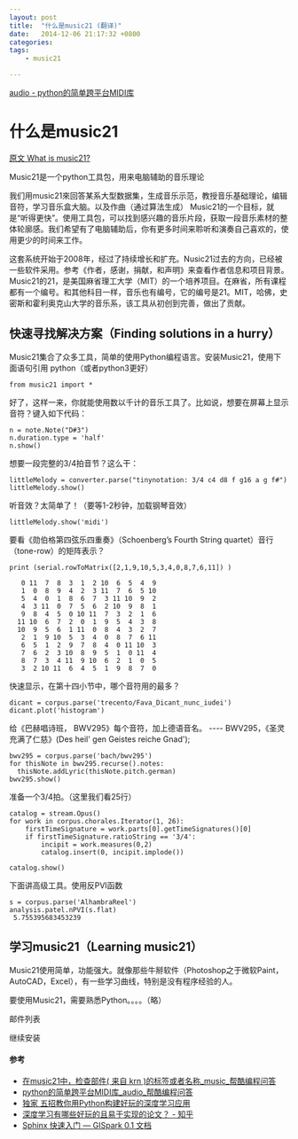 ```yaml
---
layout: post
title:  "什么是music21 (翻译)"
date:   2014-12-06 21:17:32 +0800
categories:  
tags: 
    - music21

---
```



[audio - python的简单跨平台MIDI库](https://ask.helplib.com/python/post_854944)


# 什么是music21 #


[原文 What is music21?](http://web.mit.edu/music21/doc/about/what.html)

Music21是一个python工具包，用来电脑辅助的音乐理论
 
我们用music21來回答某系大型数据集，生成音乐示范，教授音乐基础理论，编辑音符，学习音乐盒大脑。以及作曲（通过算法生成） 
Music21的一个目标，就是“听得更快”。使用工具包，可以找到感兴趣的音乐片段，获取一段音乐素材的整体轮廓感。我们希望有了电脑辅助后，你有更多时间来聆听和演奏自己喜欢的，使用更少的时间来工作。 

这套系统开始于2008年，经过了持续增长和扩充。Nusic21过去的方向，已经被一些软件采用。参考《作者，感谢，捐献，和声明》来查看作者信息和项目背景。 
Music21的21，是美国麻省理工大学（MIT）的一个培养项目。在麻省，所有课程都有一个编号。和其他科目一样，音乐也有编号，它的编号是21。MIT，哈佛，史密斯和霍利奥克山大学的音乐系，该工具从初创到完善，做出了贡献。
 
## 快速寻找解决方案（Finding solutions in a hurry） ##

Music21集合了众多工具，简单的使用Python编程语言。安装Music21，使用下面语句引用 python（或者python3更好）

	from music21 import *

好了，这样一来，你就能使用数以千计的音乐工具了。比如说，想要在屏幕上显示音符？键入如下代码：

	n = note.Note("D#3")
	n.duration.type = 'half'
	n.show()
 
想要一段完整的3/4拍音节？这么干：

	littleMelody = converter.parse("tinynotation: 3/4 c4 d8 f g16 a g f#")
	littleMelody.show()
 
听音效？太简单了！（要等1-2秒钟，加载钢琴音效）

	littleMelody.show('midi')

要看《勋伯格第四弦乐四重奏》（Schoenberg’s Fourth String quartet）音行（tone-row）的矩阵表示？

	print (serial.rowToMatrix([2,1,9,10,5,3,4,0,8,7,6,11]) )

	   0 11  7  8  3  1  2 10  6  5  4  9
	   1  0  8  9  4  2  3 11  7  6  5 10
	   5  4  0  1  8  6  7  3 11 10  9  2
	   4  3 11  0  7  5  6  2 10  9  8  1
	   9  8  4  5  0 10 11  7  3  2  1  6
	  11 10  6  7  2  0  1  9  5  4  3  8
	  10  9  5  6  1 11  0  8  4  3  2  7
	   2  1  9 10  5  3  4  0  8  7  6 11
	   6  5  1  2  9  7  8  4  0 11 10  3
	   7  6  2  3 10  8  9  5  1  0 11  4
	   8  7  3  4 11  9 10  6  2  1  0  5
	   3  2 10 11  6  4  5  1  9  8  7  0

快速显示，在第十四小节中，哪个音符用的最多？

	dicant = corpus.parse('trecento/Fava_Dicant_nunc_iudei')
	dicant.plot('histogram')
 
给《巴赫唱诗班， BWV295》每个音符，加上德语音名。 ---- BWV295，《圣灵充满了仁慈》(Des heil' gen Geistes reiche Gnad');

	bwv295 = corpus.parse('bach/bwv295')
	for thisNote in bwv295.recurse().notes:
	  thisNote.addLyric(thisNote.pitch.german)
	bwv295.show()
 
准备一个3/4拍。（这里我们看25行）

	catalog = stream.Opus()
	for work in corpus.chorales.Iterator(1, 26):
	    firstTimeSignature = work.parts[0].getTimeSignatures()[0]
	    if firstTimeSignature.ratioString == '3/4':
	        incipit = work.measures(0,2)
	        catalog.insert(0, incipit.implode())

	catalog.show()
   
下面讲高级工具。使用反PVI函数

	s = corpus.parse('AlhambraReel')
	analysis.patel.nPVI(s.flat)
	 5.755395683453239

## 学习music21（Learning music21） ##
 
Music21使用简单，功能强大。就像那些牛掰软件（Photoshop之于微软Paint，AutoCAD，Excel），有一些学习曲线，特别是没有程序经验的人。


要使用Music21，需要熟悉Python。。。。（略）

邮件列表

继续安装


#### 参考 ####

* [在music21中，检查部件( 来自 krn )的标签或者名称_music_帮酷编程问答](http://hant.ask.helplib.com/python/post_5401556)
* [python的简单跨平台MIDI库_audio_帮酷编程问答](https://ask.helplib.com/python/post_854944)
* [独家 五招教你用Python构建好玩的深度学习应用](https://m.baidu.com/feed/data/landingpage?dsp=wise&nid=3522850174045041170&n_type=1&p_from=5)
* [深度学习有哪些好玩的且易于实现的论文？ - 知乎](https://www.zhihu.com/question/41231774)
* [Sphinx 快速入门 — GISpark 0.1 文档](http://gispark.readthedocs.io/zh_CN/latest/jupyter/sphinx_quickstart.html)